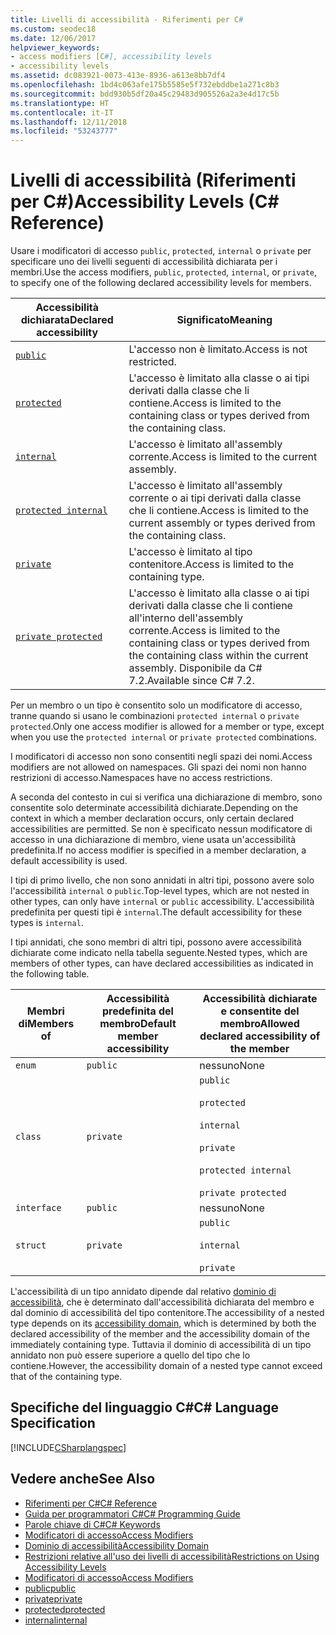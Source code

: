 ```yaml
---
title: Livelli di accessibilità - Riferimenti per C#
ms.custom: seodec18
ms.date: 12/06/2017
helpviewer_keywords:
- access modifiers [C#], accessibility levels
- accessibility levels
ms.assetid: dc083921-0073-413e-8936-a613e8bb7df4
ms.openlocfilehash: 1bd4c063afe175b5585e5f732ebddbe1a271c8b3
ms.sourcegitcommit: bdd930b5df20a45c29483d905526a2a3e4d17c5b
ms.translationtype: HT
ms.contentlocale: it-IT
ms.lasthandoff: 12/11/2018
ms.locfileid: "53243777"
---
```

# <a name="accessibility-levels-c-reference"></a><span data-ttu-id="a4a42-102">Livelli di accessibilità (Riferimenti per C#)</span><span class="sxs-lookup"><span data-stu-id="a4a42-102">Accessibility Levels (C# Reference)</span></span>

<span data-ttu-id="a4a42-103">Usare i modificatori di accesso `public`, `protected`, `internal` o `private` per specificare uno dei livelli seguenti di accessibilità dichiarata per i membri.</span><span class="sxs-lookup"><span data-stu-id="a4a42-103">Use the access modifiers, `public`, `protected`, `internal`, or `private`, to specify one of the following declared accessibility levels for members.</span></span>  
  
|<span data-ttu-id="a4a42-104">Accessibilità dichiarata</span><span class="sxs-lookup"><span data-stu-id="a4a42-104">Declared accessibility</span></span>|<span data-ttu-id="a4a42-105">Significato</span><span class="sxs-lookup"><span data-stu-id="a4a42-105">Meaning</span></span>|  
|----------------------------|-------------|  
|[`public`](public.md)|<span data-ttu-id="a4a42-106">L'accesso non è limitato.</span><span class="sxs-lookup"><span data-stu-id="a4a42-106">Access is not restricted.</span></span>|  
|[`protected`](protected.md)|<span data-ttu-id="a4a42-107">L'accesso è limitato alla classe o ai tipi derivati dalla classe che li contiene.</span><span class="sxs-lookup"><span data-stu-id="a4a42-107">Access is limited to the containing class or types derived from the containing class.</span></span>|  
|[`internal`](internal.md)|<span data-ttu-id="a4a42-108">L'accesso è limitato all'assembly corrente.</span><span class="sxs-lookup"><span data-stu-id="a4a42-108">Access is limited to the current assembly.</span></span>|  
|[`protected internal`](protected-internal.md)|<span data-ttu-id="a4a42-109">L'accesso è limitato all'assembly corrente o ai tipi derivati dalla classe che li contiene.</span><span class="sxs-lookup"><span data-stu-id="a4a42-109">Access is limited to the current assembly or types derived from the containing class.</span></span>|  
|[`private`](private.md)|<span data-ttu-id="a4a42-110">L'accesso è limitato al tipo contenitore.</span><span class="sxs-lookup"><span data-stu-id="a4a42-110">Access is limited to the containing type.</span></span>|  
|[`private protected`](private-protected.md)|<span data-ttu-id="a4a42-111">L'accesso è limitato alla classe o ai tipi derivati dalla classe che li contiene all'interno dell'assembly corrente.</span><span class="sxs-lookup"><span data-stu-id="a4a42-111">Access is limited to the containing class or types derived from the containing class within the current assembly.</span></span> <span data-ttu-id="a4a42-112">Disponibile da C# 7.2.</span><span class="sxs-lookup"><span data-stu-id="a4a42-112">Available since C# 7.2.</span></span> |  
  
 <span data-ttu-id="a4a42-113">Per un membro o un tipo è consentito solo un modificatore di accesso, tranne quando si usano le combinazioni `protected internal` o `private protected`.</span><span class="sxs-lookup"><span data-stu-id="a4a42-113">Only one access modifier is allowed for a member or type, except when you use the `protected internal` or `private protected` combinations.</span></span>  
  
 <span data-ttu-id="a4a42-114">I modificatori di accesso non sono consentiti negli spazi dei nomi.</span><span class="sxs-lookup"><span data-stu-id="a4a42-114">Access modifiers are not allowed on namespaces.</span></span> <span data-ttu-id="a4a42-115">Gli spazi dei nomi non hanno restrizioni di accesso.</span><span class="sxs-lookup"><span data-stu-id="a4a42-115">Namespaces have no access restrictions.</span></span>  
  
 <span data-ttu-id="a4a42-116">A seconda del contesto in cui si verifica una dichiarazione di membro, sono consentite solo determinate accessibilità dichiarate.</span><span class="sxs-lookup"><span data-stu-id="a4a42-116">Depending on the context in which a member declaration occurs, only certain declared accessibilities are permitted.</span></span> <span data-ttu-id="a4a42-117">Se non è specificato nessun modificatore di accesso in una dichiarazione di membro, viene usata un'accessibilità predefinita.</span><span class="sxs-lookup"><span data-stu-id="a4a42-117">If no access modifier is specified in a member declaration, a default accessibility is used.</span></span>  
  
 <span data-ttu-id="a4a42-118">I tipi di primo livello, che non sono annidati in altri tipi, possono avere solo l'accessibilità `internal` o `public`.</span><span class="sxs-lookup"><span data-stu-id="a4a42-118">Top-level types, which are not nested in other types, can only have `internal` or `public` accessibility.</span></span> <span data-ttu-id="a4a42-119">L'accessibilità predefinita per questi tipi è `internal`.</span><span class="sxs-lookup"><span data-stu-id="a4a42-119">The default accessibility for these types is `internal`.</span></span>  
  
 <span data-ttu-id="a4a42-120">I tipi annidati, che sono membri di altri tipi, possono avere accessibilità dichiarate come indicato nella tabella seguente.</span><span class="sxs-lookup"><span data-stu-id="a4a42-120">Nested types, which are members of other types, can have declared accessibilities as indicated in the following table.</span></span>  
  
|<span data-ttu-id="a4a42-121">Membri di</span><span class="sxs-lookup"><span data-stu-id="a4a42-121">Members of</span></span>|<span data-ttu-id="a4a42-122">Accessibilità predefinita del membro</span><span class="sxs-lookup"><span data-stu-id="a4a42-122">Default member accessibility</span></span>|<span data-ttu-id="a4a42-123">Accessibilità dichiarate e consentite del membro</span><span class="sxs-lookup"><span data-stu-id="a4a42-123">Allowed declared accessibility of the member</span></span>|  
|----------------|----------------------------------|--------------------------------------------------|  
|`enum`|`public`|<span data-ttu-id="a4a42-124">nessuno</span><span class="sxs-lookup"><span data-stu-id="a4a42-124">None</span></span>|  
|`class`|`private`|`public`<br /><br /> `protected`<br /><br /> `internal`<br /><br /> `private`<br /><br /> `protected internal` <br /><br />`private protected`|  
|`interface`|`public`|<span data-ttu-id="a4a42-125">nessuno</span><span class="sxs-lookup"><span data-stu-id="a4a42-125">None</span></span>|  
|`struct`|`private`|`public`<br /><br /> `internal`<br /><br /> `private`|  
  
 <span data-ttu-id="a4a42-126">L'accessibilità di un tipo annidato dipende dal relativo [dominio di accessibilità](../../../csharp/language-reference/keywords/accessibility-domain.md), che è determinato dall'accessibilità dichiarata del membro e dal dominio di accessibilità del tipo contenitore.</span><span class="sxs-lookup"><span data-stu-id="a4a42-126">The accessibility of a nested type depends on its [accessibility domain](../../../csharp/language-reference/keywords/accessibility-domain.md), which is determined by both the declared accessibility of the member and the accessibility domain of the immediately containing type.</span></span> <span data-ttu-id="a4a42-127">Tuttavia il dominio di accessibilità di un tipo annidato non può essere superiore a quello del tipo che lo contiene.</span><span class="sxs-lookup"><span data-stu-id="a4a42-127">However, the accessibility domain of a nested type cannot exceed that of the containing type.</span></span>  
  
## <a name="c-language-specification"></a><span data-ttu-id="a4a42-128">Specifiche del linguaggio C#</span><span class="sxs-lookup"><span data-stu-id="a4a42-128">C# Language Specification</span></span>  
 [!INCLUDE[CSharplangspec](~/includes/csharplangspec-md.md)]  
  
## <a name="see-also"></a><span data-ttu-id="a4a42-129">Vedere anche</span><span class="sxs-lookup"><span data-stu-id="a4a42-129">See Also</span></span>  
- [<span data-ttu-id="a4a42-130">Riferimenti per C#</span><span class="sxs-lookup"><span data-stu-id="a4a42-130">C# Reference</span></span>](../../../csharp/language-reference/index.md)  
- [<span data-ttu-id="a4a42-131">Guida per programmatori C#</span><span class="sxs-lookup"><span data-stu-id="a4a42-131">C# Programming Guide</span></span>](../../../csharp/programming-guide/index.md)  
- [<span data-ttu-id="a4a42-132">Parole chiave di C#</span><span class="sxs-lookup"><span data-stu-id="a4a42-132">C# Keywords</span></span>](../../../csharp/language-reference/keywords/index.md)  
- [<span data-ttu-id="a4a42-133">Modificatori di accesso</span><span class="sxs-lookup"><span data-stu-id="a4a42-133">Access Modifiers</span></span>](../../../csharp/language-reference/keywords/access-modifiers.md)  
- [<span data-ttu-id="a4a42-134">Dominio di accessibilità</span><span class="sxs-lookup"><span data-stu-id="a4a42-134">Accessibility Domain</span></span>](../../../csharp/language-reference/keywords/accessibility-domain.md)  
- [<span data-ttu-id="a4a42-135">Restrizioni relative all'uso dei livelli di accessibilità</span><span class="sxs-lookup"><span data-stu-id="a4a42-135">Restrictions on Using Accessibility Levels</span></span>](../../../csharp/language-reference/keywords/restrictions-on-using-accessibility-levels.md)  
- [<span data-ttu-id="a4a42-136">Modificatori di accesso</span><span class="sxs-lookup"><span data-stu-id="a4a42-136">Access Modifiers</span></span>](../../../csharp/programming-guide/classes-and-structs/access-modifiers.md)  
- [<span data-ttu-id="a4a42-137">public</span><span class="sxs-lookup"><span data-stu-id="a4a42-137">public</span></span>](../../../csharp/language-reference/keywords/public.md)  
- [<span data-ttu-id="a4a42-138">private</span><span class="sxs-lookup"><span data-stu-id="a4a42-138">private</span></span>](../../../csharp/language-reference/keywords/private.md)  
- [<span data-ttu-id="a4a42-139">protected</span><span class="sxs-lookup"><span data-stu-id="a4a42-139">protected</span></span>](../../../csharp/language-reference/keywords/protected.md)  
- [<span data-ttu-id="a4a42-140">internal</span><span class="sxs-lookup"><span data-stu-id="a4a42-140">internal</span></span>](../../../csharp/language-reference/keywords/internal.md)
